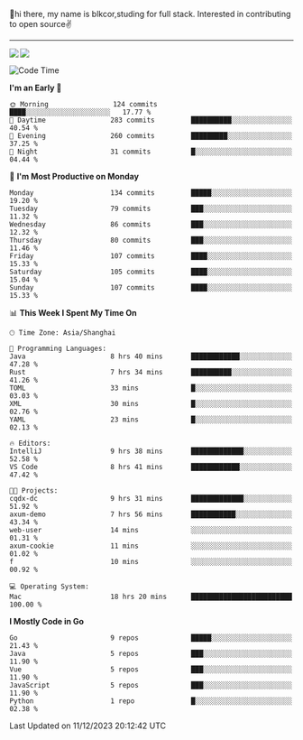 👋hi there, my name is blkcor,studing for full stack.
Interested in contributing to open source✌️

<hr/>

![](https://github-readme-stats.vercel.app/api?username=blkcor)
<a href="https://github.com/blkcor/github-readme-stats">
    <img align="left" src="https://github-readme-stats.vercel.app/api/top-langs/?username=blkcor&hide=jupyter%20notebook,shaderlab,tex,c%23&langs_count=9" />
</a>


<!--START_SECTION:waka-->
![Code Time](http://img.shields.io/badge/Code%20Time-797%20hrs%2056%20mins-blue)

**I'm an Early 🐤** 

```text
🌞 Morning                124 commits         ████░░░░░░░░░░░░░░░░░░░░░   17.77 % 
🌆 Daytime                283 commits         ██████████░░░░░░░░░░░░░░░   40.54 % 
🌃 Evening                260 commits         █████████░░░░░░░░░░░░░░░░   37.25 % 
🌙 Night                  31 commits          █░░░░░░░░░░░░░░░░░░░░░░░░   04.44 % 
```
📅 **I'm Most Productive on Monday** 

```text
Monday                   134 commits         █████░░░░░░░░░░░░░░░░░░░░   19.20 % 
Tuesday                  79 commits          ███░░░░░░░░░░░░░░░░░░░░░░   11.32 % 
Wednesday                86 commits          ███░░░░░░░░░░░░░░░░░░░░░░   12.32 % 
Thursday                 80 commits          ███░░░░░░░░░░░░░░░░░░░░░░   11.46 % 
Friday                   107 commits         ████░░░░░░░░░░░░░░░░░░░░░   15.33 % 
Saturday                 105 commits         ████░░░░░░░░░░░░░░░░░░░░░   15.04 % 
Sunday                   107 commits         ████░░░░░░░░░░░░░░░░░░░░░   15.33 % 
```


📊 **This Week I Spent My Time On** 

```text
🕑︎ Time Zone: Asia/Shanghai

💬 Programming Languages: 
Java                     8 hrs 40 mins       ████████████░░░░░░░░░░░░░   47.28 % 
Rust                     7 hrs 34 mins       ██████████░░░░░░░░░░░░░░░   41.26 % 
TOML                     33 mins             █░░░░░░░░░░░░░░░░░░░░░░░░   03.03 % 
XML                      30 mins             █░░░░░░░░░░░░░░░░░░░░░░░░   02.76 % 
YAML                     23 mins             █░░░░░░░░░░░░░░░░░░░░░░░░   02.13 % 

🔥 Editors: 
IntelliJ                 9 hrs 38 mins       █████████████░░░░░░░░░░░░   52.58 % 
VS Code                  8 hrs 41 mins       ████████████░░░░░░░░░░░░░   47.42 % 

🐱‍💻 Projects: 
cqdx-dc                  9 hrs 31 mins       █████████████░░░░░░░░░░░░   51.92 % 
axum-demo                7 hrs 56 mins       ███████████░░░░░░░░░░░░░░   43.34 % 
web-user                 14 mins             ░░░░░░░░░░░░░░░░░░░░░░░░░   01.31 % 
axum-cookie              11 mins             ░░░░░░░░░░░░░░░░░░░░░░░░░   01.02 % 
f                        10 mins             ░░░░░░░░░░░░░░░░░░░░░░░░░   00.92 % 

💻 Operating System: 
Mac                      18 hrs 20 mins      █████████████████████████   100.00 % 
```

**I Mostly Code in Go** 

```text
Go                       9 repos             █████░░░░░░░░░░░░░░░░░░░░   21.43 % 
Java                     5 repos             ███░░░░░░░░░░░░░░░░░░░░░░   11.90 % 
Vue                      5 repos             ███░░░░░░░░░░░░░░░░░░░░░░   11.90 % 
JavaScript               5 repos             ███░░░░░░░░░░░░░░░░░░░░░░   11.90 % 
Python                   1 repo              █░░░░░░░░░░░░░░░░░░░░░░░░   02.38 % 
```




 Last Updated on 11/12/2023 20:12:42 UTC
<!--END_SECTION:waka-->


